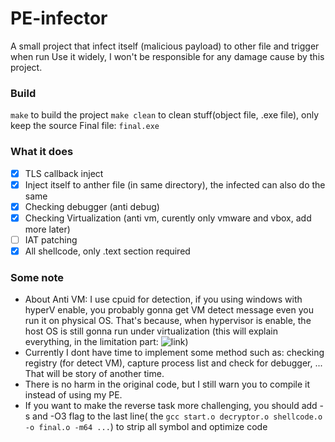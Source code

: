# PE-infector
A small project that infect itself (malicious payload) to other file and trigger when run
Use it widely, I won't be responsible for any damage cause by this project.
### Build
``make`` to build the project
``make clean`` to clean stuff(object file, .exe file), only keep the source
Final file: ``final.exe``


### What it does
- [x] TLS callback inject
- [x] Inject itself to anther file (in same directory), the infected can also do the same
- [x] Checking debugger (anti debug)
- [x] Checking Virtualization (anti vm, curently only vmware and vbox, add more later)
- [ ] IAT patching
- [x] All shellcode, only .text section required

### Some note
-   About Anti VM: I use cpuid for detection, if you using windows with hyperV enable, you probably gonna get VM detect message even you run it on physical OS. That's because, when hypervisor is enable, the host OS is still gonna run under virtualization (this will explain everything, in the limitation part: ![link](https://learn.microsoft.com/en-us/virtualization/hyper-v-on-windows/about/))
-   Currently I dont have time to implement some method such as: checking registry (for detect VM), capture process list and check for debugger, ... That will be story of another time.
-   There is no harm in the original code, but I still warn you to compile it instead of using my PE.
-   If you want to make the reverse task more challenging, you should add -s and -O3 flag to the last line( the ``gcc start.o decryptor.o shellcode.o -o final.o -m64 ...``) to strip all symbol and optimize code
